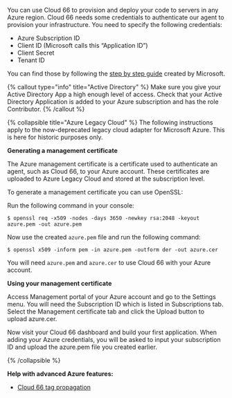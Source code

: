 You can use Cloud 66 to provision and deploy your code to servers in any Azure region. Cloud 66 needs some credentials to authenticate our agent to provision your infrastructure. You need to specify the following credentials:

* Azure Subscription ID
* Client ID (Microsoft calls this “Application ID”)
* Client Secret
* Tenant ID

You can find those by following the [step by step guide](https://learn.microsoft.com/en-us/azure/active-directory/develop/howto-create-service-principal-portal) created by Microsoft.

{% callout type="info" title="Active Directory" %}
Make sure you give your Active Directory App a high enough level of access. Check that your Active Directory Application is added to your Azure subscription and has the role Contributor.
{% /callout %}

{% collapsible title="Azure Legacy Cloud" %}
The following instructions apply to the now-deprecated legacy cloud adapter for Microsoft Azure. This is here for historic purposes only.

**Generating a management certificate**

The Azure management certificate is a certificate used to authenticate an agent, such as Cloud 66, to your Azure account. These certificates are uploaded to Azure Legacy Cloud and stored at the subscription level.

To generate a management certificate you can use OpenSSL:

Run the following command in your console:

```shell
$ openssl req -x509 -nodes -days 3650 -newkey rsa:2048 -keyout azure.pem -out azure.pem
```

Now use the created `azure.pem` file and run the following command:

```shell
$ openssl x509 -inform pem -in azure.pem -outform der -out azure.cer
```
You will need `azure.pem` and `azure.cer` to use Cloud 66 with your Azure account.

**Using your management certificate**

Access Management portal of your Azure account and go to the Settings menu. You will need the Subscription ID which is listed in Subscriptions tab. Select the Management certificate tab and click the Upload button to upload azure.cer.

Now visit your Cloud 66 dashboard and build your first application. When adding your Azure credentials, you will be asked to input your subscription ID and upload the azure.pem file you created earlier.

{% /collapsible %}

**Help with advanced Azure features:**

* [Cloud 66 tag propagation](/docs/servers/tagging-components#propagation-of-tags-to-cloud-providers)